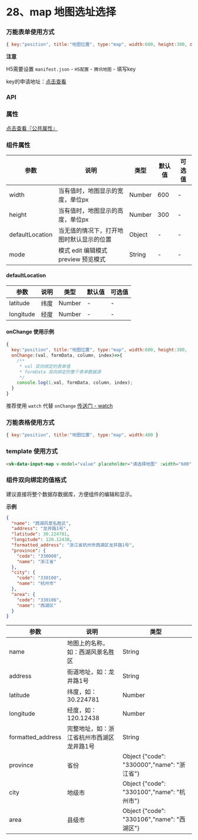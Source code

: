 # 28、map 地图选址选择

### 万能表单使用方式

```js
{ key:"position", title:"地图位置", type:"map", width:600, height:300, defaultLocation:{ latitude: 30.224781, longitude: 120.12438 } }
```

**注意**

H5需要设置 `manifest.json` - `H5配置` - `腾讯地图` - 填写key

key的申请地址：[点击查看](https://lbs.qq.com/)

### API

### 属性

[点击查看『公共属性』](https://vkdoc.fsq.pub/admin/components/0%E3%80%81public.html)

### 组件属性

| 参数             | 说明                           | 类型    | 默认值  | 可选值 |
|------------------|-------------------------------|---------|--------|-------|
| width      | 当有值时，地图显示的宽度，单位px | Number  | 600 | - |
| height        | 当有值时，地图显示的高度，单位px | Number  | 300 | -  |
| defaultLocation      | 当无值的情况下，打开地图时默认显示的位置 | Object  | - | -  |
| mode      | 模式 edit 编辑模式 preview 预览模式 | String  | - | -  |

#### defaultLocation

| 参数             | 说明                           | 类型    | 默认值  | 可选值 |
|------------------|-------------------------------|---------|--------|-------|
| latitude    | 纬度| Number  | - | -  |
| longitude            | 经度 | Number  | - | - |

#### onChange 使用示例
```js
{ 
  key:"position", title:"地图位置", type:"map", width:600, height:300,
  onChange:(val, formData, column, index)=>{
    /**
     * val 双向绑定的表单值
     * formData 双向绑定的整个表单数据源
     */
    console.log(1,val, formData, column, index);
  }
}
```

推荐使用 `watch` 代替 `onChange` [传送门 - watch](https://vkdoc.fsq.pub/admin/components/0%E3%80%81public.html#watch-%E7%9B%91%E5%90%AC)

### 万能表格使用方式

```js
{ key:"position", title:"地图位置", type:"map", width:400 }
```

### template 使用方式
```html
<vk-data-input-map v-model="value" placeholder="请选择地图" :width="600" :height="300"></vk-data-input-map>
```

### 组件双向绑定的值格式

建议直接将整个数据存数据库，方便组件的编辑和显示。

**示例**

```json
{
  "name": "西湖风景名胜区",
  "address": "龙井路1号",
  "latitude": 30.224781,
  "longitude": 120.12438,
  "formatted_address": "浙江省杭州市西湖区龙井路1号",
  "province": {
    "code": "330000",
    "name": "浙江省"
  },
  "city": {
    "code": "330100",
    "name": "杭州市"
  },
  "area": {
    "code": "330106",
    "name": "西湖区"
  }
}
```

| 参数             | 说明                           | 类型    | 
|------------------|-------------------------------|---------|
| name    | 地图上的名称，如：西湖风景名胜区 | String  | 
| address   | 街道地址，如：龙井路1号 | String  | 
| latitude   | 纬度，如：30.224781 | Number  | 
| longitude   | 经度，如：120.12438 | Number  | 
| formatted_address   | 完整地址，如：浙江省杭州市西湖区龙井路1号| String  | 
| province   | 省份 | Object {"code": "330000","name": "浙江省"} |
| city   | 地级市 | Object  {"code": "330100","name": "杭州市"} |
| area   | 县级市 | Object  {"code": "330106","name": "西湖区"} |
